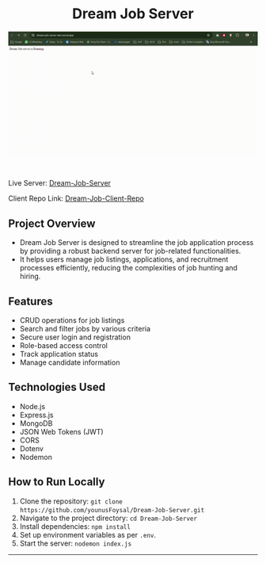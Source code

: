 
<h1 align="center">Dream Job Server </h1>

<p align="center">
  <img src="images/dreamJobServer.gif" alt="Hr Hub Pro Server">
</p>
<br>

Live Server: [Dream-Job-Server](https://dream-job-server-two.vercel.app/)

Client Repo Link: [Dream-Job-Client-Repo](https://github.com/younusFoysal/Dream-Job-Client)

## Project Overview
- Dream Job Server is designed to streamline the job application process by providing a robust backend server for job-related functionalities.
- It helps users manage job listings, applications, and recruitment processes efficiently, reducing the complexities of job hunting and hiring.

## Features

- CRUD operations for job listings
- Search and filter jobs by various criteria
- Secure user login and registration
- Role-based access control
- Track application status
- Manage candidate information

## Technologies Used
- Node.js
- Express.js
- MongoDB
- JSON Web Tokens (JWT)
- CORS
- Dotenv
- Nodemon

## How to Run Locally
1. Clone the repository: `git clone https://github.com/younusFoysal/Dream-Job-Server.git`
2. Navigate to the project directory: `cd Dream-Job-Server`
3. Install dependencies: `npm install`
4. Set up environment variables as per `.env`.
5. Start the server: `nodemon index.js`

---

